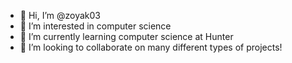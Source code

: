 - 👋 Hi, I’m @zoyak03
- 👀 I’m interested in computer science
- 🌱 I’m currently learning computer science at Hunter
- 💞️ I’m looking to collaborate on many different types of projects!

<!---
zoyak03/zoyak03 is a ✨ special ✨ repository because its `README.md` (this file) appears on your GitHub profile.
You can click the Preview link to take a look at your changes.
--->
